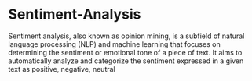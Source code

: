 # Sentiment-Analysis
Sentiment analysis, also known as opinion mining, is a subfield of natural language processing (NLP) and machine learning that focuses on determining the sentiment or emotional tone of a piece of text. It aims to automatically analyze and categorize the sentiment expressed in a given text as positive, negative, neutral
